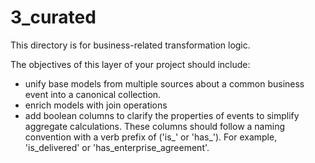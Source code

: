 # 3_curated

This directory is for business-related transformation logic.

The objectives of this layer of your project should include:

* unify base models from multiple sources about a common business event into a canonical collection.
* enrich models with join operations
* add boolean columns to clarify the properties of events to simplify aggregate calculations. These columns should follow a naming convention with a verb prefix of ('is_' or 'has_'). For example, 'is_delivered' or 'has_enterprise_agreement'.
